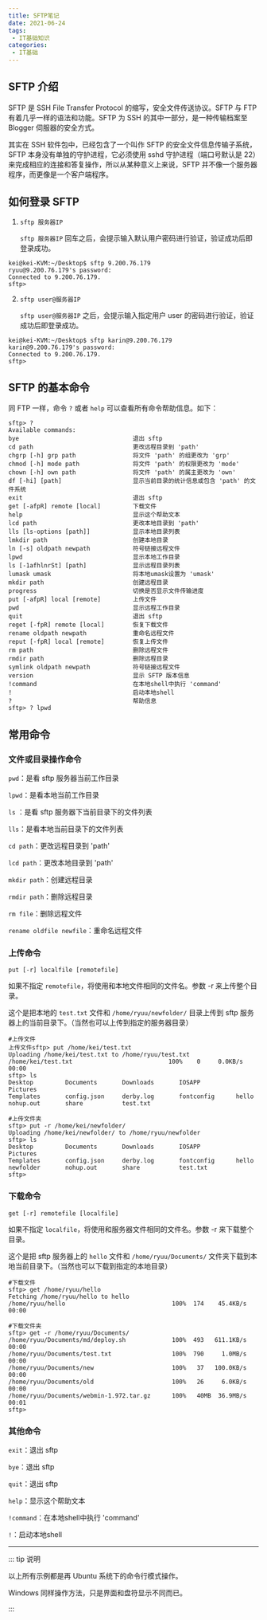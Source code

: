 ```yaml
---
title: SFTP笔记
date: 2021-06-24
tags:
 - IT基础知识
categories: 
 - IT基础
---
```


## SFTP 介绍

SFTP 是 SSH File Transfer  Protocol 的缩写，安全文件传送协议。SFTP 与 FTP 有着几乎一样的语法和功能。SFTP 为 SSH 的其中一部分，是一种传输档案至 Blogger 伺服器的安全方式。

其实在 SSH 软件包中，已经包含了一个叫作 SFTP 的安全文件信息传输子系统，SFTP 本身没有单独的守护进程，它必须使用 sshd 守护进程（端口号默认是 22）来完成相应的连接和答复操作，所以从某种意义上来说，SFTP 并不像一个服务器程序，而更像是一个客户端程序。

## 如何登录 SFTP

1. `sftp 服务器IP`

   `sftp 服务器IP` 回车之后，会提示输入默认用户密码进行验证，验证成功后即登录成功。

```shell
kei@kei-KVM:~/Desktop$ sftp 9.200.76.179
ryuu@9.200.76.179's password: 
Connected to 9.200.76.179.
sftp> 
```

2.  `sftp user@服务器IP`

    `sftp user@服务器IP` 之后，会提示输入指定用户 user 的密码进行验证，验证成功后即登录成功。

```shell
kei@kei-KVM:~/Desktop$ sftp karin@9.200.76.179
karin@9.200.76.179's password: 
Connected to 9.200.76.179.
sftp> 
```

## SFTP 的基本命令

同 FTP 一样，命令 `?` 或者 `help` 可以查看所有命令帮助信息。如下：

```shell
sftp> ?
Available commands:
bye                                退出 sftp
cd path                            更改远程目录到 'path'
chgrp [-h] grp path                将文件 'path' 的组更改为 'grp'
chmod [-h] mode path               将文件 'path' 的权限更改为 'mode'
chown [-h] own path                将文件 'path' 的属主更改为 'own'
df [-hi] [path]                    显示当前目录的统计信息或包含 'path' 的文件系统
exit                               退出 sftp
get [-afpR] remote [local]         下载文件
help                               显示这个帮助文本
lcd path                           更改本地目录到 'path'
lls [ls-options [path]]            显示本地目录列表
lmkdir path                        创建本地目录
ln [-s] oldpath newpath            符号链接远程文件
lpwd                               显示本地工作目录
ls [-1afhlnrSt] [path]             显示远程目录列表
lumask umask                       将本地umask设置为 'umask'
mkdir path                         创建远程目录
progress                           切换是否显示文件传输进度
put [-afpR] local [remote]         上传文件
pwd                                显示远程工作目录
quit                               退出 sftp
reget [-fpR] remote [local]        恢复下载文件
rename oldpath newpath             重命名远程文件
reput [-fpR] local [remote]        恢复上传文件
rm path                            删除远程文件
rmdir path                         删除远程目录
symlink oldpath newpath            符号链接远程文件
version                            显示 SFTP 版本信息
!command                           在本地shell中执行 'command'
!                                  启动本地shell
?                                  帮助信息
sftp> ? lpwd
```

## 常用命令

### 文件或目录操作命令

`pwd`：是看 sftp 服务器当前工作目录

`lpwd`：是看本地当前工作目录

`ls` ：是看 sftp 服务器下当前目录下的文件列表

`lls`：是看本地当前目录下的文件列表

`cd path`：更改远程目录到 'path'

`lcd path`：更改本地目录到 'path'

`mkdir path`：创建远程目录

`rmdir path`：删除远程目录

`rm file`：删除远程文件

`rename oldfile newfile`：重命名远程文件

### 上传命令

`put [-r] localfile [remotefile]`

如果不指定 `remotefile`，将使用和本地文件相同的文件名。参数 -r 来上传整个目录。

这个是把本地的 `test.txt` 文件和 `/home/ryuu/newfolder/` 目录上传到 sftp 服务器上的当前目录下。（当然也可以上传到指定的服务器目录）

```shell
#上传文件
上传文件sftp> put /home/kei/test.txt 
Uploading /home/kei/test.txt to /home/ryuu/test.txt
/home/kei/test.txt                           100%    0     0.0KB/s   00:00    
sftp> ls
Desktop         Documents       Downloads       IOSAPP          Pictures        
Templates       config.json     derby.log       fontconfig      hello           
nohup.out       share           test.txt

#上传文件夹
sftp> put -r /home/kei/newfolder/
Uploading /home/kei/newfolder/ to /home/ryuu/newfolder
sftp> ls
Desktop         Documents       Downloads       IOSAPP          Pictures        
Templates       config.json     derby.log       fontconfig      hello           
newfolder		nohup.out       share           test.txt
sftp>
```

### 下载命令

`get [-r] remotefile [localfile]`

如果不指定 `localfile`，将使用和服务器文件相同的文件名。参数 -r 来下载整个目录。

这个是把 sftp 服务器上的 `hello` 文件和 `/home/ryuu/Documents/`  文件夹下载到本地当前目录下。（当然也可以下载到指定的本地目录）

```shell
#下载文件
sftp> get /home/ryuu/hello
Fetching /home/ryuu/hello to hello
/home/ryuu/hello                              100%  174    45.4KB/s   00:00

#下载文件夹
sftp> get -r /home/ryuu/Documents/
/home/ryuu/Documents/md/deploy.sh             100%  493   611.1KB/s   00:00    
/home/ryuu/Documents/test.txt                 100%  790     1.0MB/s   00:00    
/home/ryuu/Documents/new                      100%   37   100.0KB/s   00:00    
/home/ryuu/Documents/old                      100%   26     6.0KB/s   00:00    
/home/ryuu/Documents/webmin-1.972.tar.gz      100%   40MB  36.9MB/s   00:01    
sftp> 
```

### 其他命令

`exit`：退出 sftp

`bye`：退出 sftp

`quit`：退出 sftp

`help`：显示这个帮助文本

`!command`：在本地shell中执行 'command'

`!`：启动本地shell

---

::: tip 说明

以上所有示例都是再 Ubuntu 系统下的命令行模式操作。

Windows 同样操作方法，只是界面和盘符显示不同而已。

:::
